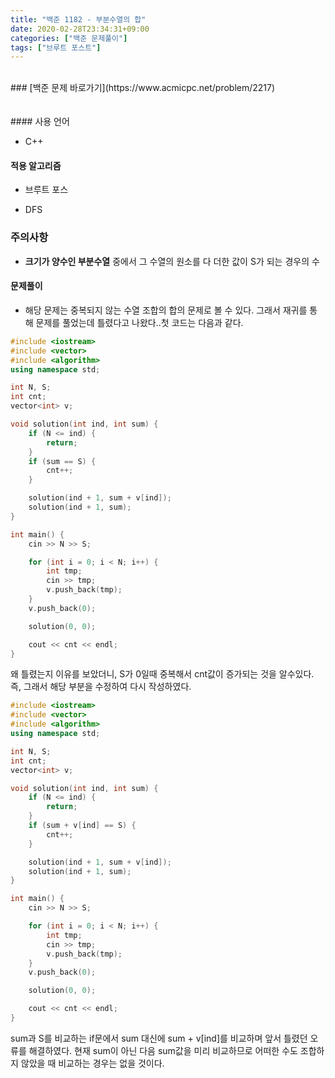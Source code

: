 ```yaml
---
title: "백준 1182 - 부분수열의 합"
date: 2020-02-28T23:34:31+09:00
categories: ["백준 문제풀이"]
tags: ["브루트 포스트"]
---
```

<br>
### [백준 문제 바로가기](https://www.acmicpc.net/problem/2217)
<br>
<br>
<br>
#### 사용 언어

- C++

#### 적용 알고리즘

- 브루트 포스

- DFS

### 주의사항

- **크기가 양수인 부분수열** 중에서 그 수열의 원소를 다 더한 값이 S가 되는 경우의 수

#### 문제풀이

- 해당 문제는 중복되지 않는 수열 조합의 합의 문제로 볼 수 있다. 그래서 재귀를 통해 문제를 풀었는데 틀렸다고 나왔다..첫 코드는 다음과 같다.

~~~c++
#include <iostream>
#include <vector>
#include <algorithm>
using namespace std;

int N, S;
int cnt;
vector<int> v;

void solution(int ind, int sum) {
	if (N <= ind) {
		return;
	}
	if (sum == S) {
		cnt++;
	}

	solution(ind + 1, sum + v[ind]);
	solution(ind + 1, sum);
}

int main() {
	cin >> N >> S;

	for (int i = 0; i < N; i++) {
		int tmp;
		cin >> tmp;
		v.push_back(tmp);
	}
	v.push_back(0);

	solution(0, 0);

	cout << cnt << endl;
}
~~~

왜 틀렸는지 이유를 보았더니, S가 0일때 중복해서 cnt값이 증가되는 것을 알수있다. 즉,  그래서 해당 부분을 수정하여 다시 작성하였다.

~~~c++
#include <iostream>
#include <vector>
#include <algorithm>
using namespace std;

int N, S;
int cnt;
vector<int> v;

void solution(int ind, int sum) {
	if (N <= ind) {
		return;
	}
	if (sum + v[ind] == S) {
		cnt++;
	}

	solution(ind + 1, sum + v[ind]);
	solution(ind + 1, sum);
}

int main() {
	cin >> N >> S;

	for (int i = 0; i < N; i++) {
		int tmp;
		cin >> tmp;
		v.push_back(tmp);
	}
	v.push_back(0);

	solution(0, 0);

	cout << cnt << endl;
}
~~~

sum과 S를 비교하는 if문에서 sum 대신에 sum + v[ind]를 비교하며 앞서 틀렸던 오류를 해결하였다. 현재 sum이 아닌 다음 sum값을 미리 비교하므로 어떠한 수도 조합하지 않았을 때 비교하는 경우는 없을 것이다.

